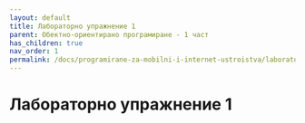 ```yaml
---
layout: default
title: Лабораторно упражнение 1
parent: Обектно-ориентирано програмиране - 1 част
has_children: true
nav_order: 1
permalink: /docs/programirane-za-mobilni-i-internet-ustroistva/laboratorno-uprazhnenie-1
---
```


# Лабораторно упражнение 1

